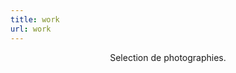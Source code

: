 ```yaml
---
title: work
url: work
---
```


<div align="center">
	<p>
        Selection de photographies.
	</p>
	
</div>



